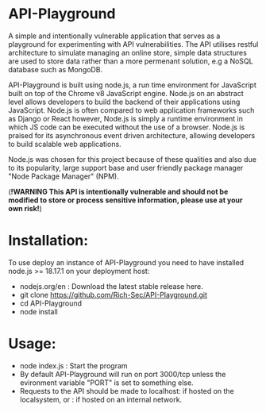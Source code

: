 # API-Playground
A simple and intentionally vulnerable application that serves as a playground for experimenting with API vulnerabilities. The API utilises restful architecture to simulate managing an online store, simple data structures are used to store data rather than a more permenant solution, e.g a NoSQL database such as MongoDB. 

API-Playground is built using node.js, a run time environment for JavaScript built on top of the Chrome v8 JavaScript engine. Node.js on an abstract level allows developers to build the backend of their applications using JavaScript. Node.js is often compared to web application frameworks such as Django or React however, Node.js is simply a runtime environment in which JS code can be executed without the use of a browser. Node.js is praised for its asynchronous event driven architecture, allowing developers to build scalable web applications. 

Node.js was chosen for this project because of these qualities and also due to its popularity, large support base and user friendly package manager "Node Package Manager" (NPM). 

(**!WARNING This API is intentionally vulnerable and should not be modified to store or process sensitive information, please use at your own risk!**)

# Installation:
To use deploy an instance of API-Playground you need to have installed node.js >= 18.17.1 on your deployment host:

- nodejs.org/en : Download the latest stable release here.
- git clone https://github.com/Rich-Sec/API-Playground.git
- cd API-Playground
- node install

# Usage:
- node index.js : Start the program
- By default API-Playground will run on port 3000/tcp unless the evironment variable "PORT" is set to something else.
- Requests to the API should be made to localhost:<PORT> if hosted on the localsystem, or <IP>:<PORT> if hosted on an internal network. 


